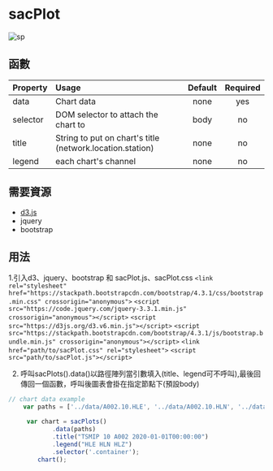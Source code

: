 # sacPlot

![sp](https://raw.githubusercontent.com/andy840609/sacPlot/main/example/ex.png)

## 函數

|Property        | Usage           | Default  | Required |
|:------------- |:-------------|:-----:|:-----:|
| data | Chart data | none | yes |
| selector | DOM selector to attach the chart to | body | no |
| title | String to put on chart's title (network.location.station)| none | no |
| legend | each chart's channel | none | no |

## 需要資源
* [d3.js](https://d3js.org/)
* jquery
* bootstrap

## 用法

1.引入d3、jquery、bootstrap 和 sacPlot.js、sacPlot.css
    `<link rel="stylesheet" href="https://stackpath.bootstrapcdn.com/bootstrap/4.3.1/css/bootstrap.min.css"
        crossorigin="anonymous">`
    `<script src="https://code.jquery.com/jquery-3.3.1.min.js" crossorigin="anonymous"></script>`
    `<script src="https://d3js.org/d3.v6.min.js"></script>`
    `<script src="https://stackpath.bootstrapcdn.com/bootstrap/4.3.1/js/bootstrap.bundle.min.js"
        crossorigin="anonymous"></script>`
	`<link href="path/to/sacPlot.css" rel="stylesheet">`
	`<script src="path/to/sacPlot.js"></script>`

2. 呼叫sacPlots().data()以路徑陣列當引數填入(title、legend可不呼叫),最後回傳回一個函數，呼叫後圖表會掛在指定節點下(預設body)

```javascript
// chart data example
	var paths = ['../data/A002.10.HLE', '../data/A002.10.HLN', '../data/A002.10.HLZ'];

     var chart = sacPlots()
            .data(paths)
            .title("TSMIP 10 A002 2020-01-01T00:00:00")
            .legend("HLE HLN HLZ")
            .selector('.container');
        chart();
